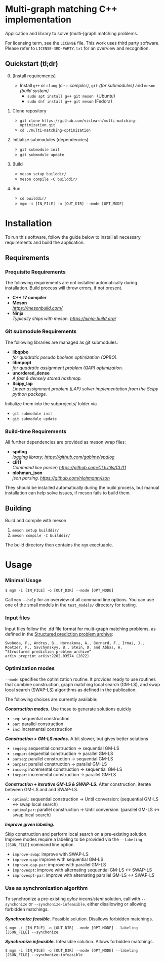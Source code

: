 # Multi-graph matching C++ implementation
Application and library to solve (multi-)graph matching problems.

For licensing term, see the `LICENSE` file. This work uses third party software. Please refer to `LICENSE-3RD-PARTY.txt` for an overview and recognition.

## Quickstart (tl;dr)

0. (Install requirements)
    - Install `g++` or `clang` *(c++ compiler)*, `git` *(for submodules)* and `meson` *(build system)*
        - `sudo apt install g++ git meson ` (Ubuntu)
        - `sudo dnf install g++ git meson` (Fedora)

1. Clone repository 

    - `git clone https://github.com/vislearn/multi-matching-optimization.git`
    - `cd ./multi-matching-optimization`

2. Initialize submodules (dependencies)

    - ``git submodule init``
    - ``git submodule update``

3. Build

    - ``meson setup builddir/``
    - ``meson compile -C builddir/``

4. Run
    
    - `cd builddir/`
    - `mgm -i [IN_FILE] -o [OUT_DIR] --mode [OPT_MODE]`

# Installation
To run this software, follow the guide below to install all necessary requirements and build the application.

## Requirements

### Prequisite Requirements
The following requirements are not installed automatically during installation.
Build process will throw errors, if not present.

- **C++ 17 compiler**
- **Meson** \
    *https://mesonbuild.com/*
- **Ninja** \
    *Typically ships with meson. https://ninja-build.org/*

### Git submodule Requirements
The following libraries are managed as git submodules:

-   **libqpbo** \
    *for quadratic pseudo boolean optimization (QPBO).*
-   **libmpopt** \
    *for quadratic assignment problem (QAP) optimization.*
-   **unordered_dense** \
    *A fast & densely stored hashmap.*
-   **Scipy_lap** \
    *Linear assignment problem (LAP) solver implementation from the Scipy python package.*

Initialize them into the subprojects/ folder via
-   ``git submodule init``
-   ``git submodule update``

### Build-time Requirements
All further dependencies are provided as meson wrap files:

- **spdlog** \
    *logging library; https://github.com/gabime/spdlog*
- **cli11** \
    *Command line parser; https://github.com/CLIUtils/CLI11*
- **nlohman_json** \
    *json parsing. https://github.com/nlohmann/json*

They should be installed automatically during the build process,
but manual installation can help solve issues, if meson fails to build them.
## Building

Build and compile with meson
1.   ``meson setup builddir/``
2.   ``meson compile -C builddir/``

The build directory then contains the `mgm` exectuable.

# Usage

### Minimal Usage

    $ mgm -i [IN_FILE] -o [OUT_DIR] --mode [OPT_MODE]

Call `mgm --help` for an overview of all command line options.
You can use one of the small models in the `test_models/` directory for testing.

### Input files
Input files follow the .dd file format for multi-graph matching problems, as defined in the [Structured prediction problem archive][problem_archive]:

    Swoboda, P., Andres, B., Hornakova, A., Bernard, F., Irmai, J., Roetzer, P., Savchynskyy, B., Stein, D. and Abbas, A.
    “Structured prediction problem archive”
    arXiv preprint arXiv:2202.03574 (2022)

### Optimization modes

`--mode` specifies the optimization routine. It provides ready to use routines that combine construction, graph matching local search (GM-LS), and swap local search (SWAP-LS) algorithms as defined in the publication.

The following choices are currently available:

***Construction modes.***
Use these to generate solutions quickly
- `seq`:                   sequential  construction
- `par`:                   parallel    construction
- `inc`:                   incremental construction

***Construction + GM-LS modes.***
A bit slower, but gives better solutions

- `seqseq`:                sequential  construction -> sequential GM-LS
- `seqpar`:                sequential  construction -> parallel   GM-LS
- `parseq`:                parallel    construction -> sequential GM-LS
- `parpar`:                parallel    construction -> parallel   GM-LS
- `incseq`:                incremental construction -> sequential GM-LS
- `incpar`:                incremental construction -> parallel   GM-LS

***Construction + iterative GM-LS & SWAP-LS.***
After construction, iterate between GM-LS and and SWAP-LS.

- `optimal`:               sequential  construction -> Until conversion: (sequential GM-LS <-> swap local search)
- `optimalpar`:            parallel    construction -> Until conversion: (parallel   GM-LS <-> swap local search)

***Improve given labeling.***

Skip construction and perform local search on a pre-existing solution.
Improve modes require a labeling to be provided via the `--labeling [JSON_FILE]` command line option.

- `improve-swap`:          improve with SWAP-LS
- `improve-qap`:           improve with sequential GM-LS
- `improve-qap-par`:       improve with parallel GM-LS
- `improveopt`:            improve with alternating sequential GM-LS <-> SWAP-LS
- `improveopt-par`:        improve with alternating parallel GM-LS <-> SWAP-LS

### Use as synchronization algorithm
To synchronize a pre-existing *cylce inconsistent* solution, call with `--synchonize` or `--synchonize-infeasible`, either disallowing or allowing forbidden matchings.

***Synchronize feasible.***
Feasible solution. Disallows forbidden matchings.

    $ mgm -i [IN_FILE] -o [OUT_DIR] --mode [OPT_MODE] --labeling [JSON_FILE] --synchonize

***Synchronize infeasible.***
Infeasible solution. Allows forbidden matchings.

    $ mgm -i [IN_FILE] -o [OUT_DIR] --mode [OPT_MODE] --labeling [JSON_FILE] --synchonize-infeasible



[problem_archive]: https://arxiv.org/abs/2202.03574